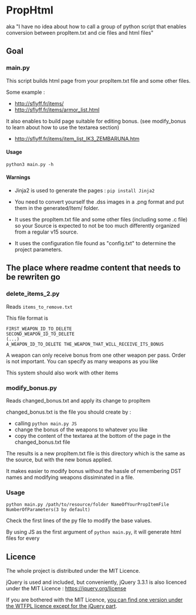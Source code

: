 # PropHtml

aka "I have no idea about how to call a group of python script that enables conversion between propItem.txt and cie files and html files"

## Goal

### main.py

This script builds html page from your propItem.txt file and some other files.

Some example :
- http://sflyff.fr/items/
- http://sflyff.fr/items/armor_list.html

It also enables to build page suitable for editing bonus. (see modify_bonus to learn about how to use the textarea section)

- http://sflyff.fr/items/item_list_IK3_ZEMBARUNA.htm


#### Usage

`python3 main.py -h`

#### Warnings

- Jinja2 is used to generate the pages : `pip install Jinja2`

- You need to convert yourself the .dss images in a .png format and put them in the generated/Item/ folder.

- It uses the propItem.txt file and some other files (including some .c file) so your Source is expected to not be too much differently organized from a regular v15 source.

- It uses the configuration file found as "config.txt" to determine the project parameters.


## The place where readme content that needs to be rewriten go

### delete_items_2.py

Reads `items_to_remove.txt`

This file format is
```
FIRST_WEAPON_ID_TO_DELETE
SECOND_WEAPON_ID_TO_DELETE
(...)
A_WEAPON_ID_TO_DELETE THE_WEAPON_THAT_WILL_RECEIVE_ITS_BONUS
```

A weapon can only receive bonus from one other weapon per pass. Order is not important. You can specify as many weapons as you like

This system should also work with other items



### modify_bonus.py

Reads changed_bonus.txt and apply its change to propItem

changed_bonus.txt is the file you should create by :
- calling `python main.py JS`
- change the bonus of the weapons to whatever you like
- copy the content of the textarea at the bottom of the page in the changed_bonus.txt file

The results is a new propItem.txt file is this directory which is the same as the source, but with the new bonus applied.

It makes easier to modify bonus without the hassle of remembering DST names and modifying weapons dissiminated in a file.

### Usage

`python main.py /path/to/resource/folder NameOfYourPropItemFile NumberOfParameters(3 by default)`

Check the first lines of the py file to modify the base values.

By using JS as the first argument of `python main.py`, it will generate html files for every 



## Licence

The whole project is distributed under the MIT Licence.

jQuery is used and included, but conveniently, jQuery 3.3.1 is also licenced under the MIT Licence : https://jquery.org/license

If you are bothered with the MIT Licence, [you can find one version under the WTFPL licence except for the jQuery part](https://github.com/SPSquonK/FlyFFPythonTransform/tree/c6767443912141a399a50d82223a9bd6bb228fe1/propItemToHtml).
